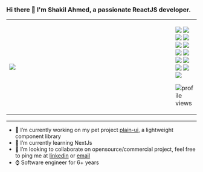 ### Hi there 👋  I'm Shakil Ahmed, a passionate ReactJS developer.
<table>
  <tr>
    <td width="500">
      <img align="left"  src="https://github-readme-stats.vercel.app/api?username=LogicalAnt&show_icons=true&theme=highcontrast&LogicalAnt"/>
    </td>
    <td>
      <p>  
        <img src="https://img.shields.io/badge/-React-149ECA?style=flat-square&logo=React&logoColor=white"/>
        <img src="https://img.shields.io/badge/-Typescript-3178C6?style=flat-square&logo=typescript&logoColor=white"/>
        <img src="https://img.shields.io/badge/-Javascript-FF8D11?style=flat-square&logo=javascript&logoColor=white"/>
        <img src="https://img.shields.io/badge/-Expo-11181C?style=flat-square&logo=expo&logoColor=white"/>
        <img src="https://img.shields.io/badge/-Jest-15C213?style=flat-square&logo=Jest&logoColor=white"/>
        <img src="https://img.shields.io/badge/-Testing--Library-AA0F0F?style=flat-square&logo=testing-library&logoColor=white"/>
        <img src="https://img.shields.io/badge/-Rollup-FF3333?style=flat-square&logo=rollup.js&logoColor=white"/>
        <img src="https://img.shields.io/badge/-Storybook-FF4785?style=flat-square&logo=Storybook&logoColor=white"/>
        <img src="https://img.shields.io/badge/-Tailwind-38BDF8?style=flat-square&logo=TailwindCSS&logoColor=white"/>
        <img src="https://img.shields.io/badge/-Github-1F2328?style=flat-square&logo=GitHub&logoColor=white"/>
        <img src="https://img.shields.io/badge/-Git-F54D27?style=flat-square&logo=Git&logoColor=white"/>
        <img src="https://img.shields.io/badge/-PHP-7A86B8?style=flat-square&logo=php&logoColor=white"/>
        <img src="https://img.shields.io/badge/-MySQL-00758F?style=flat-square&logo=MySQL&logoColor=white"/>
     </p>
      <p><img src="https://komarev.com/ghpvc/?username=logicalant" alt="profile views" /> </p>
    </td> 
</tr>
</table>
<div>


 
</div>
<hr/>


- 🔭 I’m currently working on my pet project <a href="https://www.github.com/reactizard/plain-ui">plain-ui</a>, a lightweight component library
- 🌱 I’m currently learning NextJs
- 👯 I’m looking to collaborate on opensource/commercial project, feel free to ping me at [linkedin](https://www.linkedin.com/in/logicalant/) or [email](mailto:s.logicalant@gmail.com)
- ⌚ Software engineer for 6+ years


<!--
**LogicalAnt/LogicalAnt** is a ✨ _special_ ✨ repository because its `README.md` (this file) appears on your GitHub profile.

Here are some ideas to get you started:

- 🔭 I’m currently working on ...
- 🌱 I’m currently learning ...
- 👯 I’m looking to collaborate on ...
- 🤔 I’m looking for help with ...
- 💬 Ask me about ...
- 📫 How to reach me: ...
- 😄 Pronouns: ...
- ⚡ Fun fact: ...
-->
